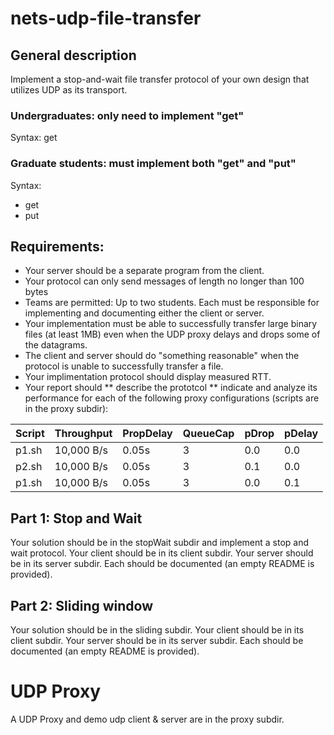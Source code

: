 # nets-udp-file-transfer


## General description
Implement a stop-and-wait file transfer protocol of your own design
that utilizes UDP as its transport.

### Undergraduates: only need to implement "get"

Syntax: get <filename>

### Graduate students: must implement both "get" and "put"

Syntax:
* get <filename>
* put <filename>

## Requirements:
* Your server should be a separate program from the client.  
* Your protocol can only send messages of length no
longer than 100 bytes
* Teams are permitted: Up to two students.  Each must be responsible for
implementing and documenting either the client or server.
* Your implementation must be able to successfully transfer large
binary files (at least 1MB) even when the UDP proxy delays and drops some of the datagrams. 
* The client and server should do "something reasonable" when the
protocol is unable to successfully transfer a file. 
* Your implimentation protocol should display measured RTT.
* Your report should
** describe the prototcol
** indicate and analyze its performance for each of the following
proxy configurations (scripts are in the proxy subdir):

| Script | Throughput |  PropDelay | QueueCap | pDrop | pDelay |
|--------|------------|------------|----------|-------|--------|
| p1.sh  | 10,000 B/s | 0.05s      | 3        | 0.0   | 0.0    |
| p2.sh  | 10,000 B/s | 0.05s      | 3        | 0.1   | 0.0    |
| p1.sh  | 10,000 B/s | 0.05s      | 3        | 0.0   | 0.1    |


## Part 1: Stop and Wait

Your solution should be in the stopWait subdir and implement a stop
and wait protocol.   Your client should be in its 
client subdir.  Your server should be in its server subdir.  Each
should be documented (an empty README is provided).


## Part 2: Sliding window

Your solution should be in the sliding subdir.  Your client should be in its
client subdir.  Your server should be in its server subdir.  Each
should be documented (an empty README is provided).


# UDP Proxy
A UDP Proxy and demo udp client & server are in the proxy subdir.